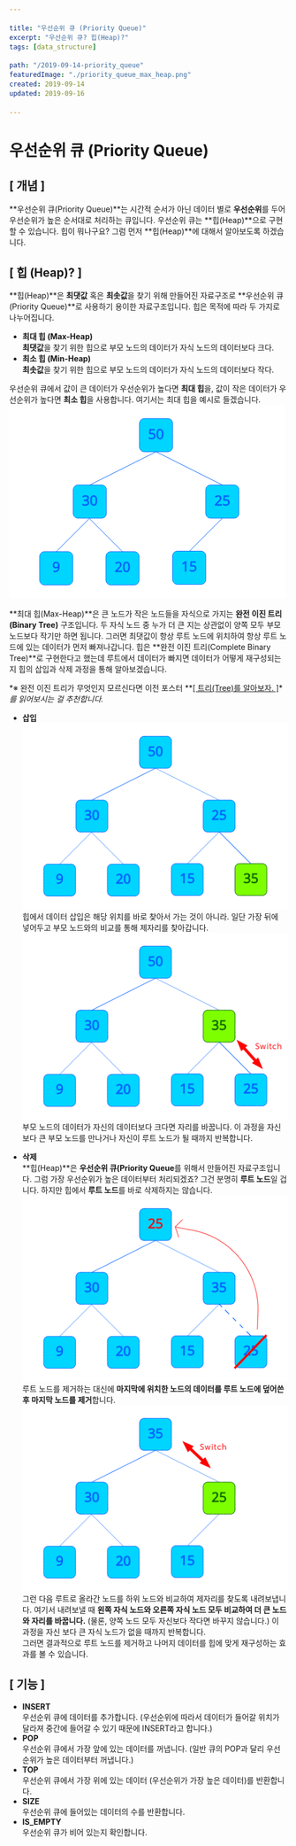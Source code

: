 ```yaml
---

title: "우선순위 큐 (Priority Queue)"
excerpt: "우선순위 큐? 힙(Heap)?"
tags: [data_structure]

path: "/2019-09-14-priority_queue"
featuredImage: "./priority_queue_max_heap.png"
created: 2019-09-14
updated: 2019-09-16

---
```


# 우선순위 큐 (Priority Queue)

## \[ 개념 \]  
  **우선순위 큐(Priority Queue)**는 시간적 순서가 아닌 데이터 별로 **우선순위**를 두어 우선순위가 높은 순서대로 처리하는 큐입니다. 우선순위 큐는 **힙(Heap)**으로 구현할 수 있습니다. 힙이 뭐나구요? 그럼 먼저 **힙(Heap)**에 대해서 알아보도록 하겠습니다.    
  
## \[ 힙 (Heap)? \]  
  **힙(Heap)**은  **최댓값** 혹은 **최솟값**을 찾기 위해 만들어진 자료구조로 **우선순위 큐 (Priority Queue)**로 사용하기 용이한 자료구조입니다. 힙은 목적에 따라 두 가지로 나누어집니다.  
  * **최대 힙 (Max-Heap)**  
    **최댓값**을 찾기 위한 힙으로 부모 노드의 데이터가 자식 노드의 데이터보다 크다.  
  * **최소 힙 (Min-Heap)**  
    **최솟값**을 찾기 위한 힙으로 부모 노드의 데이터가 자식 노드의 데이터보다 작다.  


  우선순위 큐에서 값이 큰 데이터가 우선순위가 높다면 **최대 힙**을, 값이 작은 데이터가 우선순위가 높다면 **최소 힙**을 사용합니다. 여기서는 최대 힙을 예시로 들겠습니다.  
  **![최대 힙(Max-Heap)](priority_queue_max_heap.png)**  
  
  **최대 힙(Max-Heap)**은 큰 노드가 작은 노드들을 자식으로 가지는 **완전 이진 트리(Binary Tree)** 구조입니다. 두 자식 노드 중 누가 더 큰 지는 상관없이 양쪽 모두 부모 노드보다 작기만 하면 됩니다. 그러면 최댓값이 항상 루트 노드에 위치하여 항상 루트 노드에 있는 데이터가 먼저 빠져나갑니다. 힙은 **완전 이진 트리(Complete Binary Tree)**로 구현한다고 했는데 루트에서 데이터가 빠지면 데이터가 어떻게 재구성되는지 힙의 삽입과 삭제 과정을 통해 알아보겠습니다.  
  
  *※ 완전 이진 트리가 무엇인지 모르신다면 이전 포스터 **[\[ 트리(Tree)를 알아보자. \]](https://goo-gy.github.io/tree/)**를 읽어보시는 걸 추천합니다.*  
  
  * **삽입**  
    **![노드 추가](priority_queue_heap_push.png)**  
    힙에서 데이터 삽입은 해당 위치를 바로 찾아서 가는 것이 아니라. 일단 가장 뒤에 넣어두고 부모 노드와의 비교를 통해 제자리를 찾아갑니다.  
    **![위치 찾기](priority_queue_heap_move_up.png)**  
    부모 노드의 데이터가 자신의 데이터보다 크다면 자리를 바꿉니다. 이 과정을 자신 보다 큰 부모 노드를 만나거나 자신이 루트 노드가 될 때까지 반복합니다.
    
  * **삭제**  
    **힙(Heap)**은 **우선순위 큐(Priority Queue**를 위해서 만들어진 자료구조입니다. 그럼 가장 우선순위가 높은 데이터부터 처리되겠죠? 그건 분명히 **루트 노드**일 겁니다. 하지만 힙에서 **루트 노드**를 바로 삭제하지는 않습니다.  
    **![루트 덮어쓰기 & 삭제](priority_queue_heap_copy_remove.png)**   
    루트 노드를 제거하는 대신에 **마지막에 위치한 노드의 데이터를 루트 노드에 덮어쓴 후 마지막 노드를 제거**합니다. 
    **![위치 찾기](priority_queue_heap_move_down.png)**  
    그런 다음 루트로 올라간 노드를 하위 노드와 비교하여 제자리를 찾도록 내려보냅니다. 여기서 내려보낼 때 **왼쪽 자식 노드와 오른쪽 자식 노드 모두 비교하여 더 큰 노드와 자리를 바꿉니다.** (물론, 양쪽 노드 모두 자신보다 작다면 바꾸지 않습니다.) 이 과정을 자신 보다 큰 자식 노드가 없을 때까지 반복합니다.  
    그러면 결과적으로 루트 노드를 제거하고 나머지 데이터를 힙에 맞게 재구성하는 효과를 볼 수 있습니다.  
  
## \[ 기능 \]  
  * **INSERT**  
    우선순위 큐에 데이터를 추가합니다. (우선순위에 따라서 데이터가 들어갈 위치가 달라져 중간에 들어갈 수 있기 때문에 INSERT라고 합니다.)  
  * **POP**  
    우선순위 큐에서 가장 앞에 있는 데이터를 꺼냅니다. (일반 큐의 POP과 달리 우선순위가 높은 데이터부터 꺼냅니다.)  
  * **TOP**  
    우선순위 큐에서 가장 위에 있는 데이터 (우선순위가 가장 높은 데이터)를 반환합니다.  
  * **SIZE**  
    우선순위 큐에 들어있는 데이터의 수를 반환합니다.  
  * **IS_EMPTY**  
    우선순위 큐가 비어 있는지 확인합니다.  
